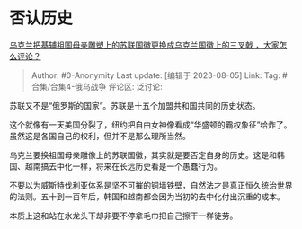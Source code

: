 # 否认历史
[乌克兰把基辅祖国母亲雕塑上的苏联国徽更换成乌克兰国徽上的三叉戟 ，大家怎么评论？](https://www.zhihu.com/question/612150483/answer/3150938136)

> Author: #0-Anonymity
> Last update: [编辑于 2023-08-05]
> Link:
> Tag: #合集/合集4-俄乌战争 
> 评论区:
> 泛讨论:

苏联又不是“俄罗斯的国家”。苏联是十五个加盟共和国共同的历史状态。

这个就像有一天美国分裂了，纽约把自由女神像看成“华盛顿的霸权象征”给炸了。虽然这是各国自己的权利，但并不是那么理所当然。

乌克兰要换祖国母亲雕像上的苏联国徽，其实就是要否定自身的历史。这是和韩国、越南搞去中化一样，将来在长远历史看是一个愚蠢行为。

不要以为威斯特伐利亚体系是坚不可摧的铜墙铁壁，自然法才是真正恒久统治世界的法则。五十到一百年后，韩国和越南都会因为当初的去中化付出沉重的成本。

本质上这和站在水龙头下却非要不停拿毛巾把自己擦干一样徒劳。